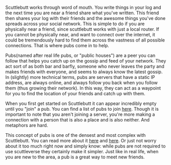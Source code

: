 Scuttlebutt works through word of mouth.  You write things in your log and the next time you are near a friend share what you've written.  This friend then shares your log with their friends and the awesome things you've done spreads across your social network. This is simple to do if you are physically near a friend, since scuttlebutt works with just a local router.  If you cannot be physically near, and want to connect over the internet, it could be tremendously  hard to find them across the vastness of all possible connections.  That is where pubs come in to help.

Pubs(named after real life pubs, or "public houses") are a peer you can follow that helps you catch up on the gossip and feed of your network.  They act sort of as both bar and barfly, someone who never leaves the party and makes friends with everyone, and seems to always know the latest gossip.  In (slightly) more technical terms, pubs are servers that have a static IP address, are always online, and always follow you back when you follow them (thus growing their network).  In this way, they can act as a waypoint for you to find the location of your friends and catch up with them.

When you first get started on Scuttlebutt it can appear incredibly empty until you "join" a pub.  You can find a list of pubs to join [here](https://github.com/ssbc/scuttlebot/wiki/Pub-Servers).  Though it is important to note that you aren't joining a server, you're more making a connection with a person that is also a place and is also neither.  And metaphors are hard.

This concept of pubs is one of the densest and most complex with Scuttlebutt. You can read more about it [here](https://www.scuttlebutt.nz/concepts/pub.html) and [here](https://www.scuttlebutt.nz/stories/design-challenge-avoid-centralization-and-singletons.html).  Or just not worry about it too much right now and simply  know: while pubs are not required to use scuttleverse they certainly make it simpler. Just like in real life, when you are new to the area, a pub is a great way to meet new friends.
